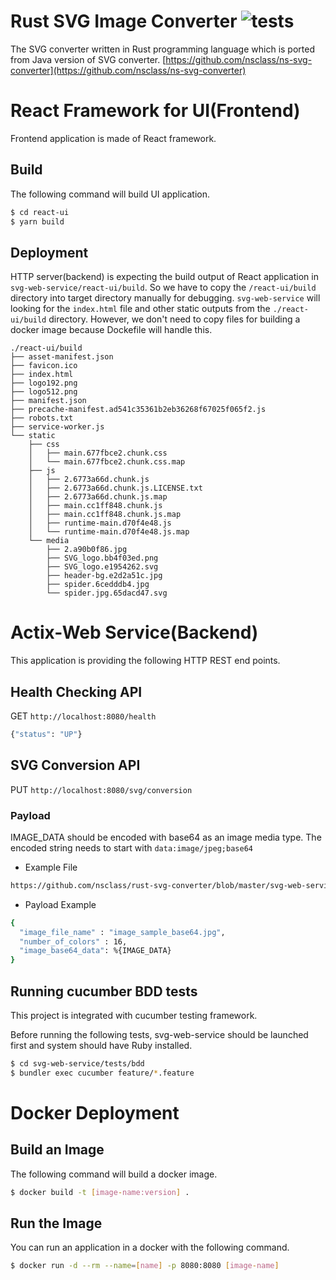 # Rust SVG Image Converter ![tests](https://github.com/nsclass/rust-svg-converter/workflows/tests/badge.svg)

The SVG converter written in Rust programming language which is ported from Java version of SVG converter.
[https://github.com/nsclass/ns-svg-converter](https://github.com/nsclass/ns-svg-converter)

# React Framework for UI(Frontend)

Frontend application is made of React framework.

## Build

The following command will build UI application.

```bash
$ cd react-ui
$ yarn build
```

## Deployment

HTTP server(backend) is expecting the build output of React application in `svg-web-service/react-ui/build`.
So we have to copy the `/react-ui/build` directory into target directory manually for debugging.
`svg-web-service` will looking for the `index.html` file and other static outputs from the `./react-ui/build` directory.
However, we don't need to copy files for building a docker image because Dockefile will handle this.



```
./react-ui/build
├── asset-manifest.json
├── favicon.ico
├── index.html
├── logo192.png
├── logo512.png
├── manifest.json
├── precache-manifest.ad541c35361b2eb36268f67025f065f2.js
├── robots.txt
├── service-worker.js
└── static
    ├── css
    │   ├── main.677fbce2.chunk.css
    │   └── main.677fbce2.chunk.css.map
    ├── js
    │   ├── 2.6773a66d.chunk.js
    │   ├── 2.6773a66d.chunk.js.LICENSE.txt
    │   ├── 2.6773a66d.chunk.js.map
    │   ├── main.cc1ff848.chunk.js
    │   ├── main.cc1ff848.chunk.js.map
    │   ├── runtime-main.d70f4e48.js
    │   └── runtime-main.d70f4e48.js.map
    └── media
        ├── 2.a90b0f86.jpg
        ├── SVG_logo.bb4f03ed.png
        ├── SVG_logo.e1954262.svg
        ├── header-bg.e2d2a51c.jpg
        ├── spider.6cedddb4.jpg
        └── spider.jpg.65dacd47.svg
```

# Actix-Web Service(Backend)

This application is providing the following HTTP REST end points.

## Health Checking API

GET `http://localhost:8080/health`

```bash
{"status": "UP"}
```

## SVG Conversion API

PUT `http://localhost:8080/svg/conversion`

### Payload

IMAGE_DATA should be encoded with base64 as an image media type. The encoded string needs to start with `data:image/jpeg;base64`

- Example File

```bash
https://github.com/nsclass/rust-svg-converter/blob/master/svg-web-service/tests/bdd/features/samples/image_sample_base64.txt
```

- Payload Example

```bash
{
  "image_file_name" : "image_sample_base64.jpg",
  "number_of_colors" : 16,
  "image_base64_data": %{IMAGE_DATA}
}
```

## Running cucumber BDD tests

This project is integrated with cucumber testing framework.

Before running the following tests, svg-web-service should be launched first and system should have Ruby installed.

```bash
$ cd svg-web-service/tests/bdd
$ bundler exec cucumber feature/*.feature
```

# Docker Deployment

## Build an Image
The following command will build a docker image.
```bash
$ docker build -t [image-name:version] .
```

## Run the Image
You can run an application in a docker with the following command.
```bash
$ docker run -d --rm --name=[name] -p 8080:8080 [image-name]
```
